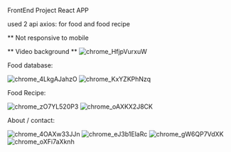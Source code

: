 FrontEnd Project
React APP

used 2 api axios: for food and food recipe


** Not responsive to mobile



** Video background **
![chrome_HfjpVurxuW](https://user-images.githubusercontent.com/45186916/176640959-fbe20a3e-12fc-40c7-bbc5-68671236a3ea.jpg)



Food database:


![chrome_4LkgAJahzO](https://user-images.githubusercontent.com/45186916/176640973-b30d580f-4cb6-42c4-bfa1-b1cba75419da.jpg)
![chrome_KxYZKPhNzq](https://user-images.githubusercontent.com/45186916/176640977-5e6b67bb-944d-4b0b-b883-37091b42b7c0.jpg)



Food Recipe:


![chrome_zO7YL520P3](https://user-images.githubusercontent.com/45186916/176640987-69a4ec8d-3e22-4afb-84e2-ba8537ad5e86.jpg)
![chrome_oAXKX2J8CK](https://user-images.githubusercontent.com/45186916/176640991-38f1a063-4ef9-4f01-85a2-ca84d8aa7bf3.jpg)



About / contact:


![chrome_4OAXw33JJn](https://user-images.githubusercontent.com/45186916/176641004-e84ac714-3605-4290-a765-fe2511c6ff7d.png)
![chrome_eJ3b1ElaRc](https://user-images.githubusercontent.com/45186916/176641012-1d12647d-5e61-4215-8066-fb4ed411d4c8.png)
![chrome_gW6QP7VdXK](https://user-images.githubusercontent.com/45186916/176641016-1fbe23ee-bf10-44a5-b6df-c0c9a98edf52.jpg)
![chrome_oXFi7aXknh](https://user-images.githubusercontent.com/45186916/176641024-d82023c1-9add-4db5-b95c-819bbfcc4130.png)
